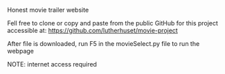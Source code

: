 Honest movie trailer website

Fell free to clone or copy and paste from the public GitHub for this project accessible at: https://github.com/lutherhuset/movie-project

After file is downloaded, run F5 in the movieSelect.py file to run the webpage

NOTE: internet access required